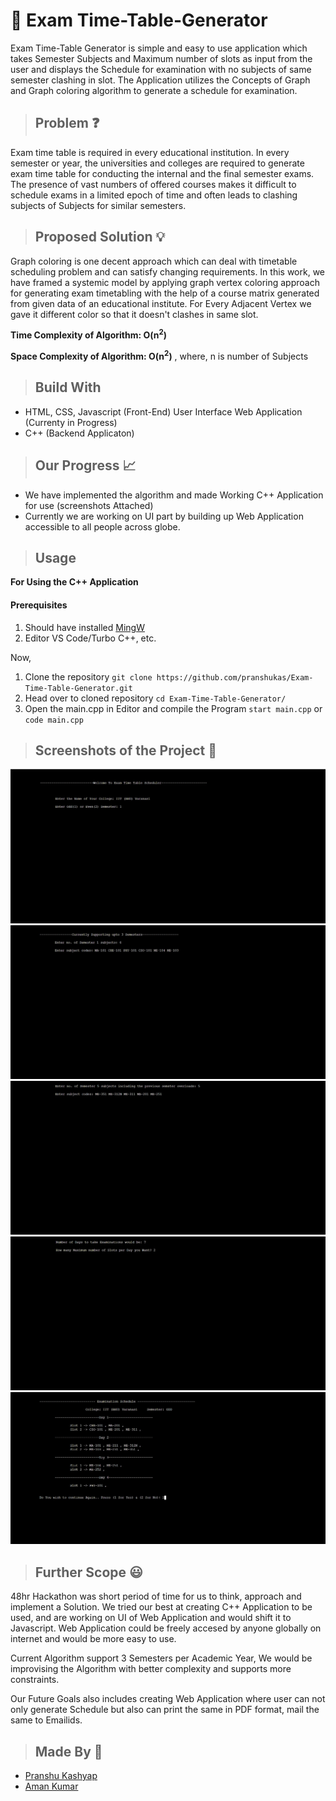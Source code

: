 # 📅  Exam Time-Table-Generator

Exam Time-Table Generator is simple and easy to use application which takes Semester Subjects and Maximum number of slots as input from the user and displays the Schedule for examination with no subjects of same semester clashing in slot. 
The Application utilizes the Concepts of Graph and Graph coloring algorithm to generate a schedule for examination. 

> ## Problem ❓

Exam time table is required in every educational institution. In every semester or year, the universities and colleges are required to generate exam time table for conducting the internal and the final semester exams. 
The presence of vast numbers of offered courses makes it difficult to schedule exams in a limited epoch of time and often leads to clashing subjects of Subjects for similar semesters.

> ## Proposed Solution 💡

Graph coloring is one decent approach which can deal with timetable scheduling problem and can satisfy changing requirements. 
In this work, we have framed a systemic model by applying graph vertex coloring approach for generating exam timetabling with the help of a course matrix generated from given data of an educational institute.
For Every Adjacent Vertex we gave it different color so that it doesn't clashes in same slot. 

**Time Complexity of Algorithm: O(n<sup>2</sup>)**

**Space Complexity of Algorithm: O(n<sup>2</sup>)** , where, n is number of Subjects 

> ## Build With 

- HTML, CSS, Javascript (Front-End) User Interface Web Application (Currenty in Progress) 
- C++ (Backend Applicaton) 

> ## Our Progress 📈
- We have implemented the algorithm and made Working C++ Application for use (screenshots Attached) 
- Currently we are working on UI part by building up Web Application accessible to all people across globe. 


> ## Usage

__For Using the C++ Application__

#### Prerequisites 
1. Should have installed [MingW](https://www.mingw-w64.org/)
2. Editor VS Code/Turbo C++, etc.

Now, 

1. Clone the repository `git clone https://github.com/pranshukas/Exam-Time-Table-Generator.git`
2. Head over to cloned repository `cd Exam-Time-Table-Generator/`
3. Open the main.cpp in Editor and compile the Program `start main.cpp` or `code main.cpp`


> ## Screenshots of the Project 📸

![](screenshots/1.jpg)
![](screenshots/2.jpg)
![](screenshots/4.jpg)
![](screenshots/5.jpg)
![](screenshots/6.jpg)

> ## Further Scope 😃

48hr Hackathon was short period of time for us to think, approach and implement a Solution. We tried our best at creating C++ Application to be used, and are working on UI of Web Application and would shift it to Javascript. Web Application could be freely accesed by anyone globally on internet and would be more easy to use. 

Current Algorithm support 3 Semesters per Academic Year, We would be improvising the Algorithm with better complexity and supports more constraints. 

Our Future Goals also includes creating Web Application where user can not only generate Schedule but also can print the same in PDF format, mail the same to Emailids. 

> ## Made By 📖

- [Pranshu Kashyap](https://pranshu-resume.netlify.app/)
- [Aman Kumar](https://github.com/dev-it-aman)
